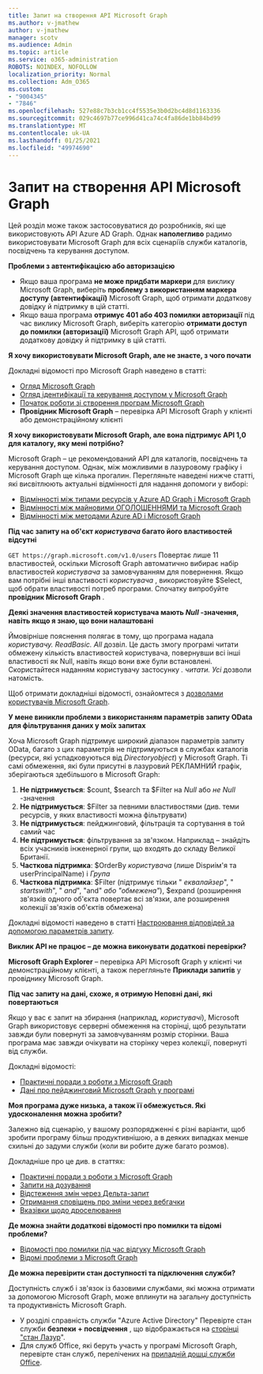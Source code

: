 ```yaml
---
title: Запит на створення API Microsoft Graph
ms.author: v-jmathew
author: v-jmathew
manager: scotv
ms.audience: Admin
ms.topic: article
ms.service: o365-administration
ROBOTS: NOINDEX, NOFOLLOW
localization_priority: Normal
ms.collection: Adm_O365
ms.custom:
- "9004345"
- "7846"
ms.openlocfilehash: 527e88c7b3cb1cc4f5535e3b0d2bc4d8d1163336
ms.sourcegitcommit: 029c4697b77ce996d41ca74c4fa86de1bb84bd99
ms.translationtype: MT
ms.contentlocale: uk-UA
ms.lasthandoff: 01/25/2021
ms.locfileid: "49974690"
---
```

# <a name="querying-the-microsoft-graph-api"></a>Запит на створення API Microsoft Graph

Цей розділ може також застосовуватися до розробників, які ще використовують API Azure AD Graph. Однак **наполегливо** радимо використовувати Microsoft Graph для всіх сценаріїв служби каталогів, посвідчень та керування доступом.

**Проблеми з автентифікацією або авторизацією**

- Якщо ваша програма **не може придбати маркери** для виклику Microsoft Graph, виберіть **проблему з використанням маркера доступу (автентифікації)** Microsoft Graph, щоб отримати додаткову довідку й підтримку в цій статті.
- Якщо ваша програма **отримує 401 або 403 помилки авторизації** під час виклику Microsoft Graph, виберіть категорію **отримати доступ до помилки (авторизації)** Microsoft Graph API, щоб отримати додаткову довідку й підтримку в цій статті.

**Я хочу використовувати Microsoft Graph, але не знаєте, з чого почати**

Докладні відомості про Microsoft Graph наведено в статті:

- [Огляд Microsoft Graph](https://docs.microsoft.com/graph/overview)
- [Огляд ідентифікації та керування доступом у Microsoft Graph](https://docs.microsoft.com/graph/azuread-identity-access-management-concept-overview)
- [Початок роботи зі створення програм Microsoft Graph](https://docs.microsoft.com/graph/)
- **Провідник Microsoft Graph** – перевірка API Microsoft Graph у клієнті або демонстраційному клієнті

**Я хочу використовувати Microsoft Graph, але вона підтримує API 1,0 для каталогу, яку мені потрібно?**

Microsoft Graph – це рекомендований API для каталогів, посвідчень та керування доступом. Однак, між можливими в лазуровому графіку і Microsoft Graph ще кілька прогалин. Перегляньте наведені нижче статті, які висвітлюють актуальні відмінності для надання допомоги у виборі:

- [Відмінності між типами ресурсів у Azure AD Graph і Microsoft Graph](https://docs.microsoft.com/graph/migrate-azure-ad-graph-resource-differences)
- [Відмінності між майновими ОГОЛОШЕННЯМИ та Microsoft Graph](https://docs.microsoft.com/graph/migrate-azure-ad-graph-property-differences)
- [Відмінності між методами Azure AD і Microsoft Graph](https://docs.microsoft.com/graph/migrate-azure-ad-graph-method-differences)

**Під час запиту на об'єкт *користувача* багато його властивостей відсутні**

`GET https://graph.microsoft.com/v1.0/users` Повертає лише 11 властивостей, оскільки Microsoft Graph автоматично вибирає набір властивостей *користувача* за замовчуванням для повернення. Якщо вам потрібні інші властивості *користувача* , використовуйте $Select, щоб обрати властивості потреб програми. Спочатку випробуйте **провідник Microsoft Graph** .

**Деякі значення властивостей користувача мають *Null* -значення, навіть якщо я знаю, що вони налаштовані**

Ймовірніше пояснення полягає в тому, що програма надала *користувачу. ReadBasic. All* дозвіл. Це дасть змогу програмі читати обмежену кількість властивостей користувача, повернувши всі інші властивості як Null, навіть якщо вони вже були встановлені. Скористайтеся наданням користувачу застосунку *. читати. Усі* дозволи натомість.

Щоб отримати докладніші відомості, ознайомтеся з [дозволами користувачів Microsoft Graph](https://docs.microsoft.com/graph/permissions-reference#user-permissions).

**У мене виникли проблеми з використанням параметрів запиту OData для фільтрування даних у моїх запитах**

Хоча Microsoft Graph підтримує широкий діапазон параметрів запиту OData, багато з цих параметрів не підтримуються в службах каталогів (ресурси, які успадковуються від *Directoryobject*) у Microsoft Graph. Ті самі обмеження, які були присутні в лазуровий РЕКЛАМНИЙ графік, зберігаються здебільшого в Microsoft Graph:

1. **Не підтримується**: $count, $search та $Filter на *Null* або *не Null* -значення
2. **Не підтримується**: $Filter за певними властивостями (див. теми ресурсів, у яких властивості можна фільтрувати)
3. **Не підтримується**: пейджинговий, фільтрація та сортування в той самий час
4. **Не підтримується**: фільтрування за зв'язком. Наприклад – знайдіть всіх учасників інженерної групи, що входять до складу Великої Британії.
5. **Часткова підтримка**: $OrderBy *користувача* (лише Dispиім'я та userPrincipalName) і *Група*
6. **Часткова підтримка**: $Filter (підтримує тільки " *еквалайзер*", " *startswith*", " *and*", "and" *або* *"обмежена"*), $expand (розширення зв'язків одного об'єкта повертає всі зв'язки, але розширення колекції зв'язків об'єктів обмежена)

Докладні відомості наведено в статті [Настроювання відповідей за допомогою параметрів запиту](https://docs.microsoft.com/graph/query-parameters).

**Виклик API не працює – де можна виконувати додаткові перевірки?**

**Microsoft Graph Explorer** – перевірка API Microsoft Graph у клієнті чи демонстраційному клієнті, а також перегляньте **Приклади запитів** у провіднику Microsoft Graph.

**Під час запиту на дані, схоже, я отримую Неповні дані, які повертаються**

Якщо у вас є запит на збирання (наприклад, *користувачі*), Microsoft Graph використовує серверні обмеження на сторінці, щоб результати завжди були повернуті за замовчуванням розмір сторінки. Ваша програма має завжди очікувати на сторінку через колекції, повернуті від служби.

Докладні відомості:

- [Практичні поради з роботи з Microsoft Graph](https://docs.microsoft.com/graph/best-practices-concept)
- [Дані про пейджинговий Microsoft Graph у програмі](https://docs.microsoft.com/graph/paging)

**Моя програма дуже низька, а також її обмежується. Які удосконалення можна зробити?**

Залежно від сценарію, у вашому розпорядженні є різні варіанти, щоб зробити програму більш продуктивнішою, а в деяких випадках менше схильні до задуми служби (коли ви робите дуже багато розмов).

Докладніше про це див. в статтях:

- [Практичні поради з роботи з Microsoft Graph](https://docs.microsoft.com/graph/best-practices-concept)
- [Запити на дозування](https://docs.microsoft.com/graph/json-batching)
- [Відстеження змін через Дельта-запит](https://docs.microsoft.com/graph/delta-query-overview)
- [Отримання сповіщень про зміни через вебгачки](https://docs.microsoft.com/graph/webhooks)
- [Вказівки щодо дроселювання](https://docs.microsoft.com/graph/throttling)

**Де можна знайти додаткові відомості про помилки та відомі проблеми?**

- [Відомості про помилки під час відгуку Microsoft Graph](https://docs.microsoft.com/graph/errors)
- [Відомі проблеми з Microsoft Graph](https://docs.microsoft.com/graph/known-issues)

**Де можна перевірити стан доступності та підключення служби?**

Доступність служб і зв'язок із базовими службами, які можна отримати за допомогою Microsoft Graph, може вплинути на загальну доступність та продуктивність Microsoft Graph.

- У розділі справність служби "Azure Active Directory" Перевірте стан служби **безпеки + посвідчення** , що відображається на [сторінці "стан Лазур](https://azure.microsoft.com/status/)".
- Для служб Office, які беруть участь у програмі Microsoft Graph, перевірте стан служб, перелічених на [приладній дошці служби Office](https://portal.office.com/adminportal/home#/servicehealth).
